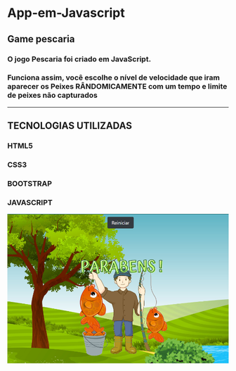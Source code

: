 # App-em-Javascript
## Game pescaria 
### O jogo Pescaria foi criado em JavaScript.
### Funciona assim, você escolhe o nível de velocidade que iram aparecer os Peixes RÂNDOMICAMENTE com um tempo e limite de peixes não capturados

---------------------------------------------------------
## TECNOLOGIAS UTILIZADAS

### HTML5
### CSS3
### BOOTSTRAP
### JAVASCRIPT
![inicio](img-vitoria.png)
